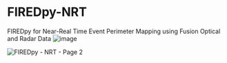 # FIREDpy-NRT
FIREDpy for Near-Real Time Event Perimeter Mapping using Fusion Optical and Radar Data 
![image](https://github.com/earthlab/FIREDpy-NRT/assets/67020853/ad384d49-2111-4d84-9821-83a492321017)

![FIREDpy - NRT - Page 2](https://github.com/earthlab/FIREDpy-NRT/assets/67020853/e56abc54-99d4-490a-ade0-994b63c8fbfb)
